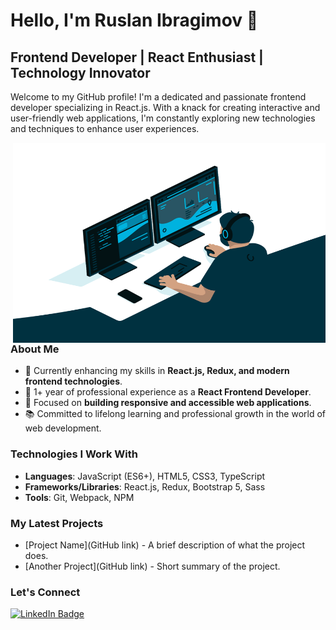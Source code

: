 # Hello, I'm Ruslan Ibragimov 👋

## Frontend Developer | React Enthusiast | Technology Innovator

Welcome to my GitHub profile! I'm a dedicated and passionate frontend developer specializing in React.js. With a knack for creating interactive and user-friendly web applications, I'm constantly exploring new technologies and techniques to enhance user experiences.

<img align="right" alt="GIF" src="https://github.com/is1ruslan/is1ruslan/blob/master/code.gif?raw=true" width="500" height="320" />

### About Me
- 🌱 Currently enhancing my skills in **React.js, Redux, and modern frontend technologies**.
- 💼 1+ year of professional experience as a **React Frontend Developer**.
- 🎯 Focused on **building responsive and accessible web applications**.
- 📚 Committed to lifelong learning and professional growth in the world of web development.

### Technologies I Work With
- **Languages**: JavaScript (ES6+), HTML5, CSS3, TypeScript
- **Frameworks/Libraries**: React.js, Redux, Bootstrap 5, Sass
- **Tools**: Git, Webpack, NPM

### My Latest Projects
- [Project Name](GitHub link) - A brief description of what the project does.
- [Another Project](GitHub link) - Short summary of the project.

### Let's Connect
<div id="badges">
  <a href="https://www.linkedin.com/in/ruslan-ibragimov-18100127b/">
    <img src="https://img.shields.io/badge/LinkedIn-blue?style=for-the-badge&logo=linkedin&logoColor=white" alt="LinkedIn Badge"/>
  </a>
</div>
